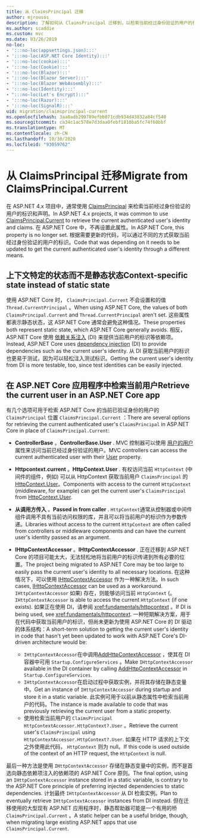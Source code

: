```yaml
---
title: 从 ClaimsPrincipal 迁移
author: mjrousos
description: 了解如何从 ClaimsPrincipal 迁移到，以检索当前经过身份验证的用户的标识和 ASP.NET Core 中的声明。
ms.author: scaddie
ms.custom: mvc
ms.date: 03/26/2019
no-loc:
- ':::no-loc(appsettings.json):::'
- ':::no-loc(ASP.NET Core Identity):::'
- ':::no-loc(cookie):::'
- ':::no-loc(Cookie):::'
- ':::no-loc(Blazor):::'
- ':::no-loc(Blazor Server):::'
- ':::no-loc(Blazor WebAssembly):::'
- ':::no-loc(Identity):::'
- ":::no-loc(Let's Encrypt):::"
- ':::no-loc(Razor):::'
- ':::no-loc(SignalR):::'
uid: migration/claimsprincipal-current
ms.openlocfilehash: 3aa0adb299789efbb071cdb934d43832a84cf540
ms.sourcegitcommit: ca34c1ac578e7d3daa0febf1810ba5fc74f60bbf
ms.translationtype: MT
ms.contentlocale: zh-CN
ms.lasthandoff: 10/30/2020
ms.locfileid: "93059762"
---
```

# <a name="migrate-from-claimsprincipalcurrent"></a><span data-ttu-id="a23c8-103">从 ClaimsPrincipal 迁移</span><span class="sxs-lookup"><span data-stu-id="a23c8-103">Migrate from ClaimsPrincipal.Current</span></span>

<span data-ttu-id="a23c8-104">在 ASP.NET 4.x 项目中，通常使用 [ClaimsPrincipal](/dotnet/api/system.security.claims.claimsprincipal.current) 来检索当前经过身份验证的用户的标识和声明。</span><span class="sxs-lookup"><span data-stu-id="a23c8-104">In ASP.NET 4.x projects, it was common to use [ClaimsPrincipal.Current](/dotnet/api/system.security.claims.claimsprincipal.current) to retrieve the current authenticated user's identity and claims.</span></span> <span data-ttu-id="a23c8-105">在 ASP.NET Core 中，不再设置此属性。</span><span class="sxs-lookup"><span data-stu-id="a23c8-105">In ASP.NET Core, this property is no longer set.</span></span> <span data-ttu-id="a23c8-106">根据需要更新的代码，可以通过不同的方式获取当前经过身份验证的用户的标识。</span><span class="sxs-lookup"><span data-stu-id="a23c8-106">Code that was depending on it needs to be updated to get the current authenticated user's identity through a different means.</span></span>

## <a name="context-specific-state-instead-of-static-state"></a><span data-ttu-id="a23c8-107">上下文特定的状态而不是静态状态</span><span class="sxs-lookup"><span data-stu-id="a23c8-107">Context-specific state instead of static state</span></span>

<span data-ttu-id="a23c8-108">使用 ASP.NET Core 时， `ClaimsPrincipal.Current` 不会设置和的值 `Thread.CurrentPrincipal` 。</span><span class="sxs-lookup"><span data-stu-id="a23c8-108">When using ASP.NET Core, the values of both `ClaimsPrincipal.Current` and `Thread.CurrentPrincipal` aren't set.</span></span> <span data-ttu-id="a23c8-109">这些属性都表示静态状态，这 ASP.NET Core 通常会避免这种情况。</span><span class="sxs-lookup"><span data-stu-id="a23c8-109">These properties both represent static state, which ASP.NET Core generally avoids.</span></span> <span data-ttu-id="a23c8-110">相反，ASP.NET Core 使用 [依赖关系注入](xref:fundamentals/dependency-injection) (DI) 来提供当前用户的标识等依赖项。</span><span class="sxs-lookup"><span data-stu-id="a23c8-110">Instead, ASP.NET Core uses [dependency injection](xref:fundamentals/dependency-injection) (DI) to provide dependencies such as the current user's identity.</span></span> <span data-ttu-id="a23c8-111">从 DI 获取当前用户的标识也更易于测试，因为可以轻松注入测试标识。</span><span class="sxs-lookup"><span data-stu-id="a23c8-111">Getting the current user's identity from DI is more testable, too, since test identities can be easily injected.</span></span>

## <a name="retrieve-the-current-user-in-an-aspnet-core-app"></a><span data-ttu-id="a23c8-112">在 ASP.NET Core 应用程序中检索当前用户</span><span class="sxs-lookup"><span data-stu-id="a23c8-112">Retrieve the current user in an ASP.NET Core app</span></span>

<span data-ttu-id="a23c8-113">有几个选项可用于检索 ASP.NET Core 的当前已验证身份的用户的 `ClaimsPrincipal` 位置 `ClaimsPrincipal.Current` ：</span><span class="sxs-lookup"><span data-stu-id="a23c8-113">There are several options for retrieving the current authenticated user's `ClaimsPrincipal` in ASP.NET Core in place of `ClaimsPrincipal.Current`:</span></span>

* <span data-ttu-id="a23c8-114">**ControllerBase** 。</span><span class="sxs-lookup"><span data-stu-id="a23c8-114">**ControllerBase.User** .</span></span> <span data-ttu-id="a23c8-115">MVC 控制器可以使用 [用户的用户](/dotnet/api/microsoft.aspnetcore.mvc.controllerbase.user) 属性来访问当前已经过身份验证的用户。</span><span class="sxs-lookup"><span data-stu-id="a23c8-115">MVC controllers can access the current authenticated user with their [User](/dotnet/api/microsoft.aspnetcore.mvc.controllerbase.user) property.</span></span>
* <span data-ttu-id="a23c8-116">**Httpcontext.current** 。</span><span class="sxs-lookup"><span data-stu-id="a23c8-116">**HttpContext.User** .</span></span> <span data-ttu-id="a23c8-117">有权访问当前 `HttpContext` (中间件的组件，例如) 可以从 HttpContext 获取当前用户 `ClaimsPrincipal` 的[HttpContext.User](/dotnet/api/microsoft.aspnetcore.http.httpcontext.user)。</span><span class="sxs-lookup"><span data-stu-id="a23c8-117">Components with access to the current `HttpContext` (middleware, for example) can get the current user's `ClaimsPrincipal` from [HttpContext.User](/dotnet/api/microsoft.aspnetcore.http.httpcontext.user).</span></span>
* <span data-ttu-id="a23c8-118">**从调用方传入** 。</span><span class="sxs-lookup"><span data-stu-id="a23c8-118">**Passed in from caller** .</span></span> <span data-ttu-id="a23c8-119">`HttpContext`通常从控制器或中间件组件调用不具有当前访问权限的库，并且可以将当前用户的标识作为参数传递。</span><span class="sxs-lookup"><span data-stu-id="a23c8-119">Libraries without access to the current `HttpContext` are often called from controllers or middleware components and can have the current user's identity passed as an argument.</span></span>
* <span data-ttu-id="a23c8-120">**IHttpContextAccessor** 。</span><span class="sxs-lookup"><span data-stu-id="a23c8-120">**IHttpContextAccessor** .</span></span> <span data-ttu-id="a23c8-121">正在迁移到 ASP.NET Core 的项目可能太大，无法轻松地将当前用户的标识传递到所有必要的位置。</span><span class="sxs-lookup"><span data-stu-id="a23c8-121">The project being migrated to ASP.NET Core may be too large to easily pass the current user's identity to all necessary locations.</span></span> <span data-ttu-id="a23c8-122">在这种情况下，可以使用 [IHttpContextAccessor](/dotnet/api/microsoft.aspnetcore.http.ihttpcontextaccessor) 作为一种解决方法。</span><span class="sxs-lookup"><span data-stu-id="a23c8-122">In such cases, [IHttpContextAccessor](/dotnet/api/microsoft.aspnetcore.http.ihttpcontextaccessor) can be used as a workaround.</span></span> <span data-ttu-id="a23c8-123">`IHttpContextAccessor` 如果) 存在，则能够访问当前 `HttpContext` (。</span><span class="sxs-lookup"><span data-stu-id="a23c8-123">`IHttpContextAccessor` is able to access the current `HttpContext` (if one exists).</span></span> <span data-ttu-id="a23c8-124">如果正在使用 DI，请参阅 <xref:fundamentals/httpcontext> 。</span><span class="sxs-lookup"><span data-stu-id="a23c8-124">If DI is being used, see <xref:fundamentals/httpcontext>.</span></span> <span data-ttu-id="a23c8-125">一种短期解决方案，用于在代码中获取当前用户的标识，但尚未更新为使用 ASP.NET Core 的 DI 驱动的体系结构：</span><span class="sxs-lookup"><span data-stu-id="a23c8-125">A short-term solution to getting the current user's identity in code that hasn't yet been updated to work with ASP.NET Core's DI-driven architecture would be:</span></span>

  * <span data-ttu-id="a23c8-126">`IHttpContextAccessor`在中调用[AddHttpContextAccessor](https://github.com/aspnet/Hosting/issues/793) ，使其在 DI 容器中可用 `Startup.ConfigureServices` 。</span><span class="sxs-lookup"><span data-stu-id="a23c8-126">Make `IHttpContextAccessor` available in the DI container by calling [AddHttpContextAccessor](https://github.com/aspnet/Hosting/issues/793) in `Startup.ConfigureServices`.</span></span>
  * <span data-ttu-id="a23c8-127">`IHttpContextAccessor`在启动过程中获取实例，并将其存储在静态变量中。</span><span class="sxs-lookup"><span data-stu-id="a23c8-127">Get an instance of `IHttpContextAccessor` during startup and store it in a static variable.</span></span> <span data-ttu-id="a23c8-128">此实例可用于以前从静态属性中检索当前用户的代码。</span><span class="sxs-lookup"><span data-stu-id="a23c8-128">The instance is made available to code that was previously retrieving the current user from a static property.</span></span>
  * <span data-ttu-id="a23c8-129">使用检索当前用户的 `ClaimsPrincipal` `HttpContextAccessor.HttpContext?.User` 。</span><span class="sxs-lookup"><span data-stu-id="a23c8-129">Retrieve the current user's `ClaimsPrincipal` using `HttpContextAccessor.HttpContext?.User`.</span></span> <span data-ttu-id="a23c8-130">如果在 HTTP 请求的上下文之外使用此代码， `HttpContext` 则为 null。</span><span class="sxs-lookup"><span data-stu-id="a23c8-130">If this code is used outside of the context of an HTTP request, the `HttpContext` is null.</span></span>

<span data-ttu-id="a23c8-131">最后一种方法是使用 `IHttpContextAccessor` 存储在静态变量中的实例，而不是首选向静态依赖项注入的依赖项的 ASP.NET Core 原则。</span><span class="sxs-lookup"><span data-stu-id="a23c8-131">The final option, using an `IHttpContextAccessor` instance stored in a static variable, is contrary to the ASP.NET Core principle of preferring injected dependencies to static dependencies.</span></span> <span data-ttu-id="a23c8-132">计划最终 `IHttpContextAccessor` 从 DI 检索实例。</span><span class="sxs-lookup"><span data-stu-id="a23c8-132">Plan to eventually retrieve `IHttpContextAccessor` instances from DI instead.</span></span> <span data-ttu-id="a23c8-133">但在迁移使用的大型现有 ASP.NET 应用程序时，静态帮助器可能是一个有用的桥 `ClaimsPrincipal.Current` 。</span><span class="sxs-lookup"><span data-stu-id="a23c8-133">A static helper can be a useful bridge, though, when migrating large existing ASP.NET apps that use `ClaimsPrincipal.Current`.</span></span>
